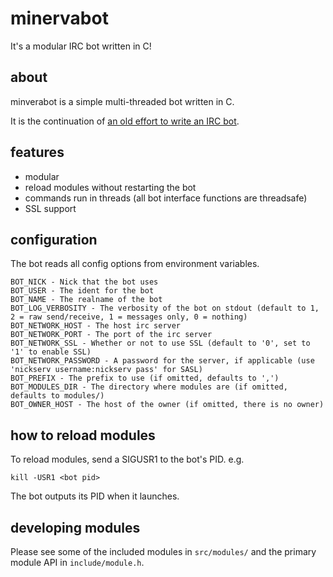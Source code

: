 # minervabot

It's a modular IRC bot written in C!

## about

minverabot is a simple multi-threaded bot written in C.

It is the continuation of [an old effort to write an IRC bot](https://github.com/ohnx-archive/athena).

## features

  * modular
  * reload modules without restarting the bot
  * commands run in threads (all bot interface functions are threadsafe)
  * SSL support

## configuration

The bot reads all config options from environment variables.

```
BOT_NICK - Nick that the bot uses
BOT_USER - The ident for the bot
BOT_NAME - The realname of the bot
BOT_LOG_VERBOSITY - The verbosity of the bot on stdout (default to 1, 2 = raw send/receive, 1 = messages only, 0 = nothing)
BOT_NETWORK_HOST - The host irc server
BOT_NETWORK_PORT - The port of the irc server
BOT_NETWORK_SSL - Whether or not to use SSL (default to '0', set to '1' to enable SSL)
BOT_NETWORK_PASSWORD - A password for the server, if applicable (use 'nickserv username:nickserv pass' for SASL)
BOT_PREFIX - The prefix to use (if omitted, defaults to ',')
BOT_MODULES_DIR - The directory where modules are (if omitted, defaults to modules/)
BOT_OWNER_HOST - The host of the owner (if omitted, there is no owner)
```

## how to reload modules

To reload modules, send a SIGUSR1 to the bot's PID. e.g.

```
kill -USR1 <bot pid>
```

The bot outputs its PID when it launches.

## developing modules

Please see some of the included modules in `src/modules/` and the primary module API in `include/module.h`.

